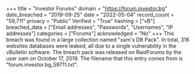 +++
title = "Investor Forums"
domain = "https://forum.investor.bg"
date_breached = "2019-09-25"
date = "2022-05-04"
record_count = "59,711"
privacy = "Public"
Verified = "True"
hashing = ["vB"]
breached_data = ["Email addresses", "Passwords", "Usernames", "IP addresses"]
categories = ["Forums"]
acknowledged = "No"
+++
This breach was found in a large collection named "xam's DB Pack". In total, 316 websites databases were leaked, all due to a single vulnerability in the vBulletin software. The breach pack was released on RaidForums by the user xam on October 17, 2019. The filename that this entry comes from is "forum.investor.bg_59711.txt".
